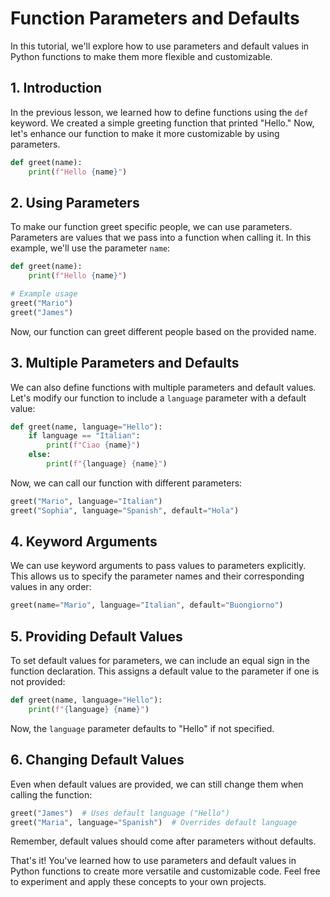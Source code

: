
# Function Parameters and Defaults

In this tutorial, we'll explore how to use parameters and default values in Python functions to make them more flexible and customizable.

## 1. Introduction

In the previous lesson, we learned how to define functions using the `def` keyword. We created a simple greeting function that printed "Hello." Now, let's enhance our function to make it more customizable by using parameters.

```python
def greet(name):
    print(f"Hello {name}")
```

## 2. Using Parameters

To make our function greet specific people, we can use parameters. Parameters are values that we pass into a function when calling it. In this example, we'll use the parameter `name`:

```python
def greet(name):
    print(f"Hello {name}")

# Example usage
greet("Mario")
greet("James")
```

Now, our function can greet different people based on the provided name.

## 3. Multiple Parameters and Defaults

We can also define functions with multiple parameters and default values. Let's modify our function to include a `language` parameter with a default value:

```python
def greet(name, language="Hello"):
    if language == "Italian":
        print(f"Ciao {name}")
    else:
        print(f"{language} {name}")
```

Now, we can call our function with different parameters:

```python
greet("Mario", language="Italian")
greet("Sophia", language="Spanish", default="Hola")
```

## 4. Keyword Arguments

We can use keyword arguments to pass values to parameters explicitly. This allows us to specify the parameter names and their corresponding values in any order:

```python
greet(name="Mario", language="Italian", default="Buongiorno")
```

## 5. Providing Default Values

To set default values for parameters, we can include an equal sign in the function declaration. This assigns a default value to the parameter if one is not provided:

```python
def greet(name, language="Hello"):
    print(f"{language} {name}")
```

Now, the `language` parameter defaults to "Hello" if not specified.

## 6. Changing Default Values

Even when default values are provided, we can still change them when calling the function:

```python
greet("James")  # Uses default language ("Hello")
greet("Maria", language="Spanish")  # Overrides default language
```

Remember, default values should come after parameters without defaults.

That's it! You've learned how to use parameters and default values in Python functions to create more versatile and customizable code. Feel free to experiment and apply these concepts to your own projects.
